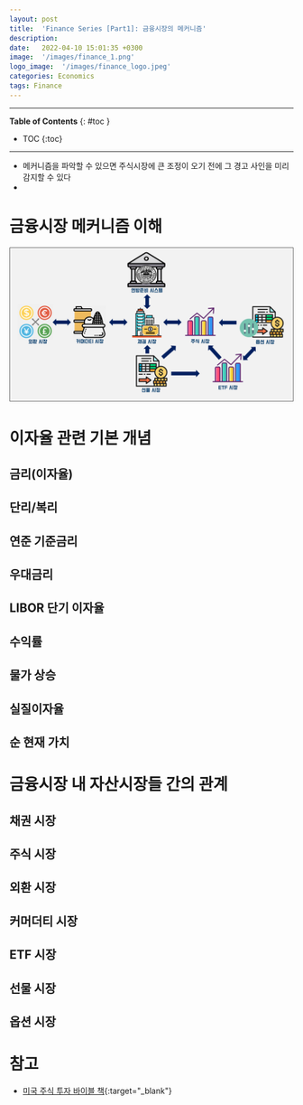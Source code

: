 ```yaml
---
layout: post
title:  'Finance Series [Part1]: 금융시장의 메커니즘'
description: 
date:   2022-04-10 15:01:35 +0300
image:  '/images/finance_1.png'
logo_image:  '/images/finance_logo.jpeg'
categories: Economics
tags: Finance
---
```

---

**Table of Contents**
{: #toc }
*  TOC
{:toc}

---

- 메커니즘을 파악할 수 있으면 주식시장에 큰 조정이 오기 전에 그 경고 사인을 미리 감지할 수 있다
- 

# 금융시장 메커니즘 이해

![](/images/finance_1.png)

# 이자율 관련 기본 개념

## 금리(이자율)

## 단리/복리

## 연준 기준금리

## 우대금리

## LIBOR 단기 이자율

## 수익률

## 물가 상승

## 실질이자율

## 순 현재 가치  

# 금융시장 내 자산시장들 간의 관계

## 채권 시장

## 주식 시장

## 외환 시장

## 커머더티 시장

## ETF 시장

## 선물 시장

## 옵션 시장  


# 참고
- [미국 주식 투자 바이블 책](http://www.kyobobook.co.kr/product/detailViewKor.laf?ejkGb=KOR&mallGb=KOR&barcode=9791160077131&orderClick=LAG&Kc=){:target="_blank"}